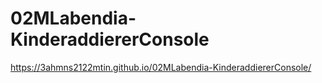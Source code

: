 # 02MLabendia-KinderaddiererConsole

https://3ahmns2122mtin.github.io/02MLabendia-KinderaddiererConsole/
